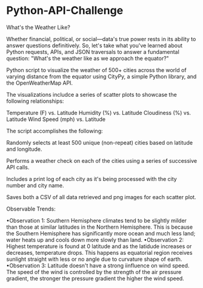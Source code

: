# Python-API-Challenge
What's the Weather Like?

Whether financial, political, or social—data's true power rests in its ability to answer questions definitively. So, let's take what you've learned about Python requests, APIs, and JSON traversals to answer a fundamental question: "What's the weather like as we approach the equator?"

Python script to visualize the weather of 500+ cities across the world of varying distance from the equator using CityPy, a simple Python library, and the OpenWeatherMap API.

The visualizations includce a series of scatter plots to showcase the following relationships:

Temperature (F) vs. Latitude Humidity (%) vs. Latitude Cloudiness (%) vs. Latitude Wind Speed (mph) vs. Latitude

The script accomplishes the following:

Randomly selects at least 500 unique (non-repeat) cities based on latitude and longitude.

Performs a weather check on each of the cities using a series of successive API calls.

Includes a print log of each city as it's being processed with the city number and city name.

Saves both a CSV of all data retrieved and png images for each scatter plot.

Observable Trends:

•Observation 1: Southern Hemisphere climates tend to be slightly milder than those at similar latitudes in the Northern Hemisphere. This is because the Southern Hemisphere has significantly more ocean and much less land; water heats up and cools down more slowly than land.
•Observation 2: Highest temperature is found at 0 latitude and as the latidude increases or decreases, temperature drops. This happens as equatorial region receives sunlight straight with less or no angle due to curvature shape of earth.
•Observation 3: Latitude doesn't have a strong iinfluence on wind speed. The speed of the wind is controlled by the strength of the air pressure gradient, the stronger the pressure gradient the higher the wind speed.
